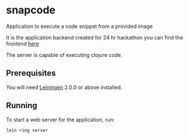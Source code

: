 # snapcode

Application to execute a code snippet from a provided image

It is the application backend created for 24 hr hackathon you can find the frontend [here](https://github.com/anirudhbs/code-exec)

The server is capable of executing clojure code.

## Prerequisites

You will need [Leiningen][] 2.0.0 or above installed.

[leiningen]: https://github.com/technomancy/leiningen

## Running

To start a web server for the application, run:

    lein ring server
